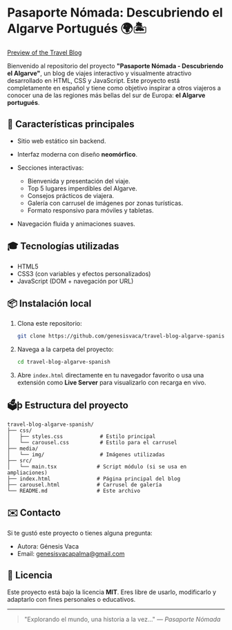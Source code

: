 # Pasaporte Nómada: Descubriendo el Algarve Portugués 🌍🏝️

[Preview of the Travel Blog](https://github.com/genesisvaca/travel-blog-algarve-spanish/tree/main/preview)

Bienvenido al repositorio del proyecto **"Pasaporte Nómada - Descubriendo el Algarve"**, un blog de viajes interactivo y visualmente atractivo desarrollado en HTML, CSS y JavaScript. Este proyecto está completamente en español y tiene como objetivo inspirar a otros viajeros a conocer una de las regiones más bellas del sur de Europa: **el Algarve portugués**.

## 🌟 Características principales

* Sitio web estático sin backend.
* Interfaz moderna con diseño **neomórfico**.
* Secciones interactivas:

  * Bienvenida y presentación del viaje.
  * Top 5 lugares imperdibles del Algarve.
  * Consejos prácticos de viajera.
  * Galería con carrusel de imágenes por zonas turísticas.
  * Formato responsivo para móviles y tabletas.
* Navegación fluida y animaciones suaves.

## 🎓 Tecnologías utilizadas

* HTML5
* CSS3 (con variables y efectos personalizados)
* JavaScript (DOM + navegación por URL)

## 📦 Instalación local

1. Clona este repositorio:

   ```bash
   git clone https://github.com/genesisvaca/travel-blog-algarve-spanish.git
   ```
2. Navega a la carpeta del proyecto:

   ```bash
   cd travel-blog-algarve-spanish
   ```
3. Abre `index.html` directamente en tu navegador favorito o usa una extensión como **Live Server** para visualizarlo con recarga en vivo.

## 🗳þ Estructura del proyecto

```
travel-blog-algarve-spanish/
├── css/
│   ├── styles.css            # Estilo principal
│   └── carousel.css          # Estilo para el carrusel
├── media/
│   └── img/                  # Imágenes utilizadas
├── src/
│   └── main.tsx             # Script módulo (si se usa en ampliaciones)
├── index.html               # Página principal del blog
├── carousel.html            # Carrusel de galería
└── README.md                # Este archivo
```

## ✉️ Contacto

Si te gustó este proyecto o tienes alguna pregunta:

* Autora: Génesis Vaca
* Email: [genesisvacapalma@gmail.com](mailto:genesisvacapalma@gmail.com)

## 💼 Licencia

Este proyecto está bajo la licencia **MIT**. Eres libre de usarlo, modificarlo y adaptarlo con fines personales o educativos.

---

> "Explorando el mundo, una historia a la vez..."
> — *Pasaporte Nómada*
